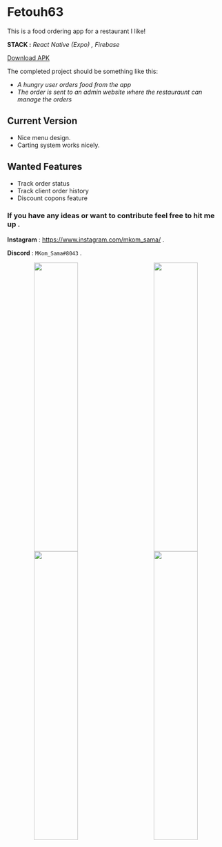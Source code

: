 # Fetouh63

This is a food ordering app for a restaurant I like!

**STACK :** _React Native (Expo) , Firebase_

[Download APK](https://exp-shell-app-assets.s3.us-west-1.amazonaws.com/android/%40mkom/Fetouh63-e71d187d458e4764985059fa60eaafd2-signed.apk)

The completed project should be something like this:

- _A hungry user orders food from the app_
- _The order is sent to an admin website where the restauraunt can manage the orders_

## Current Version

- Nice menu design.
- Carting system works nicely.

## Wanted Features

- Track order status
- Track client order history
- Discount copons feature

### If you have any ideas or want to contribute feel free to hit me up .

**Instagram** : https://www.instagram.com/mkom_sama/ .

**Discord** : `MKom_Sama#8043` .

<!-- Some code for the gallery -->

<div align="center">
  <img class="margin" align="left" src="https://cdn.discordapp.com/attachments/874392438721101844/874392499463012422/splashScreen.png" width="45%" height="669" />
  <img class="margin" align="right" src="https://cdn.discordapp.com/attachments/874392438721101844/874392498854854686/Home.png" width="45%" height="669" />
  </div>
  <br>

<div align="center">
<img class="margin" align="left" src="https://cdn.discordapp.com/attachments/874392438721101844/874392499152633886/OrderConfirmation.png" 
height="669" width="45%" />
  <img class="margin" align="right" src="https://cdn.discordapp.com/attachments/874392438721101844/874392489740607538/Account.png"  height="669" width="45%" />
  </div>
